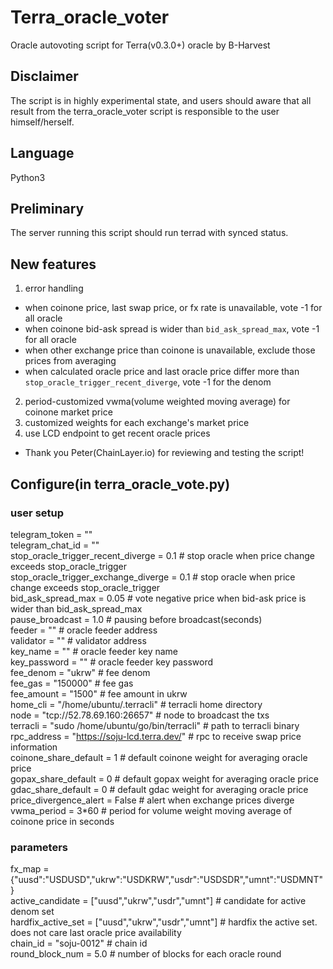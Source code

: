# Terra_oracle_voter
Oracle autovoting script for Terra(v0.3.0+) oracle by B-Harvest

## Disclaimer
The script is in highly experimental state, and users should aware that all result from the terra_oracle_voter script is responsible to the user himself/herself.

## Language
Python3

## Preliminary
The server running this script should run terrad with synced status.

## New features
1) error handling
- when coinone price, last swap price, or fx rate is unavailable, vote -1 for all oracle
- when coinone bid-ask spread is wider than `bid_ask_spread_max`, vote -1 for all oracle
- when other exchange price than coinone is unavailable, exclude those prices from averaging
- when calculated oracle price and last oracle price differ more than `stop_oracle_trigger_recent_diverge`, vote -1 for the denom
2) period-customized vwma(volume weighted moving average) for coinone market price
3) customized weights for each exchange's market price
4) use LCD endpoint to get recent oracle prices

* Thank you Peter(ChainLayer.io) for reviewing and testing the script!


## Configure(in terra_oracle_vote.py)
### user setup
telegram_token = ""\
telegram_chat_id = ""\
stop_oracle_trigger_recent_diverge = 0.1 # stop oracle when price change exceeds stop_oracle_trigger\
stop_oracle_trigger_exchange_diverge = 0.1 # stop oracle when price change exceeds stop_oracle_trigger\
bid_ask_spread_max = 0.05 # vote negative price when bid-ask price is wider than bid_ask_spread_max\
pause_broadcast = 1.0 # pausing before broadcast(seconds)\
feeder = "" # oracle feeder address\
validator = "" # validator address\
key_name = "" # oracle feeder key name\
key_password = "" # oracle feeder key password\
fee_denom = "ukrw" # fee denom\
fee_gas = "150000" # fee gas\
fee_amount = "1500" # fee amount in ukrw\
home_cli = "/home/ubuntu/.terracli" # terracli home directory\
node = "tcp://52.78.69.160:26657" # node to broadcast the txs\
terracli = "sudo /home/ubuntu/go/bin/terracli" # path to terracli binary\
rpc_address = "https://soju-lcd.terra.dev/" # rpc to receive swap price information\
coinone_share_default = 1 # default coinone weight for averaging oracle price\
gopax_share_default = 0 # default gopax weight for averaging oracle price\
gdac_share_default = 0 # default gdac weight for averaging oracle price\
price_divergence_alert = False # alert when exchange prices diverge\
vwma_period = 3*60 # period for volume weight moving average of coinone price in seconds

### parameters
fx_map = {"uusd":"USDUSD","ukrw":"USDKRW","usdr":"USDSDR","umnt":"USDMNT"}\
active_candidate = ["uusd","ukrw","usdr","umnt"] # candidate for active denom set\
hardfix_active_set = ["uusd","ukrw","usdr","umnt"] # hardfix the active set. does not care last oracle price availability\
chain_id = "soju-0012" # chain id\
round_block_num = 5.0 # number of blocks for each oracle round
